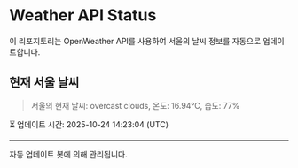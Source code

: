
# Weather API Status

이 리포지토리는 OpenWeather API를 사용하여 서울의 날씨 정보를 자동으로 업데이트합니다.

## 현재 서울 날씨
> 서울의 현재 날씨: overcast clouds, 온도: 16.94°C, 습도: 77%

⏳ 업데이트 시간: 2025-10-24 14:23:04 (UTC)

---
자동 업데이트 봇에 의해 관리됩니다.
